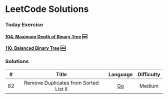 # LeetCode Solutions

### Today Exercise

#### [104. Maximum Depth of Binary Tree](https://leetcode-cn.com/problems/maximum-depth-of-binary-tree/) 🆕

#### [110. Balanced Binary Tree](https://leetcode-cn.com/problems/balanced-binary-tree/) 🆕

### Solutions

|   #   |                 Title                 |                          Language                           | Difficulty |
| :---: | :-----------------------------------: | :---------------------------------------------------------: | :--------: |
|  82   | Remove Duplicates from Sorted List II | [Go](https://github.com/Coding4Today/leetcode-solutions/blob/master/Golang/82.%20Remove%20Duplicates%20from%20Sorted%20List%20II.md) |   Medium   |

